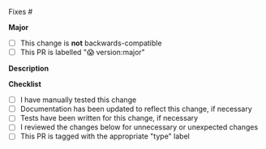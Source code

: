 
Fixes #

**Major**

- [ ] This change is **not** backwards-compatible
- [ ] This PR is labelled "😱 version:major"

**Description**



**Checklist**

- [ ] I have manually tested this change
- [ ] Documentation has been updated to reflect this change, if necessary
- [ ] Tests have been written for this change, if necessary
- [ ] I reviewed the changes below for unnecessary or unexpected changes
- [ ] This PR is tagged with the appropriate "type" label
